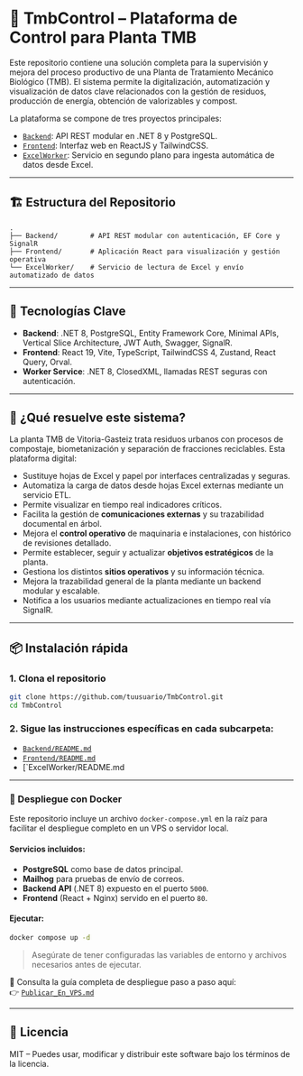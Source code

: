 # 🌱 TmbControl – Plataforma de Control para Planta TMB

Este repositorio contiene una solución completa para la supervisión y mejora del proceso productivo de una Planta de Tratamiento Mecánico Biológico (TMB). El sistema permite la digitalización, automatización y visualización de datos clave relacionados con la gestión de residuos, producción de energía, obtención de valorizables y compost.

La plataforma se compone de tres proyectos principales:

- [`Backend`](./Backend): API REST modular en .NET 8 y PostgreSQL.
- [`Frontend`](./Frontend): Interfaz web en ReactJS y TailwindCSS.
- [`ExcelWorker`](./ExcelWorker): Servicio en segundo plano para ingesta automática de datos desde Excel.

---

## 🏗 Estructura del Repositorio

```
.
├── Backend/        # API REST modular con autenticación, EF Core y SignalR
├── Frontend/       # Aplicación React para visualización y gestión operativa
└── ExcelWorker/    # Servicio de lectura de Excel y envío automatizado de datos
```

---

## 🧱 Tecnologías Clave

- **Backend**: .NET 8, PostgreSQL, Entity Framework Core, Minimal APIs, Vertical Slice Architecture, JWT Auth, Swagger, SignalR.
- **Frontend**: React 19, Vite, TypeScript, TailwindCSS 4, Zustand, React Query, Orval.
- **Worker Service**: .NET 8, ClosedXML, llamadas REST seguras con autenticación.

---

## 🚀 ¿Qué resuelve este sistema?

La planta TMB de Vitoria-Gasteiz trata residuos urbanos con procesos de compostaje, biometanización y separación de fracciones reciclables. Esta plataforma digital:

- Sustituye hojas de Excel y papel por interfaces centralizadas y seguras.
- Automatiza la carga de datos desde hojas Excel externas mediante un servicio ETL.
- Permite visualizar en tiempo real indicadores críticos.
- Facilita la gestión de **comunicaciones externas** y su trazabilidad documental en árbol.
- Mejora el **control operativo** de maquinaria e instalaciones, con histórico de revisiones detallado.
- Permite establecer, seguir y actualizar **objetivos estratégicos** de la planta.
- Gestiona los distintos **sitios operativos** y su información técnica.
- Mejora la trazabilidad general de la planta mediante un backend modular y escalable.
- Notifica a los usuarios mediante actualizaciones en tiempo real vía SignalR.

---

## 📦 Instalación rápida

### 1. Clona el repositorio

```bash
git clone https://github.com/tuusuario/TmbControl.git
cd TmbControl
```

### 2. Sigue las instrucciones específicas en cada subcarpeta:

- [`Backend/README.md`](./Backend/README.md)
- [`Frontend/README.md`](./Frontend/README.md)
- [`ExcelWorker/README.md

---

### 🐳 Despliegue con Docker

Este repositorio incluye un archivo `docker-compose.yml` en la raíz para facilitar el despliegue completo en un VPS o servidor local.

#### Servicios incluidos:

- **PostgreSQL** como base de datos principal.
- **Mailhog** para pruebas de envío de correos.
- **Backend API** (.NET 8) expuesto en el puerto `5000`.
- **Frontend** (React + Nginx) servido en el puerto `80`.

#### Ejecutar:

```bash
docker compose up -d
```

> Asegúrate de tener configuradas las variables de entorno y archivos necesarios antes de ejecutar.

📄 Consulta la guía completa de despliegue paso a paso aquí:  
👉 [`Publicar_En_VPS.md`](./Publicar_En_VPS.md)

---

## 📜 Licencia

MIT – Puedes usar, modificar y distribuir este software bajo los términos de la licencia.
